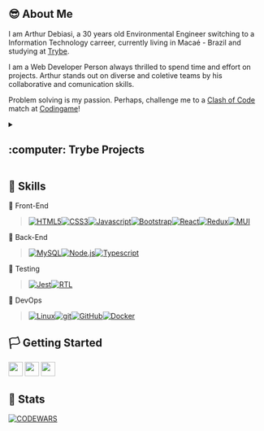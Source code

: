 <a name="readme-top"></a>

## :sunglasses: About Me
I am Arthur <a name="readme-top"></a>Debiasi, a 30 years old Environmental Engineer switching to a Information Technology carreer, currently living in Macaé - Brazil and studying at [Trybe](https://betrybe.com).

I am a Web Developer Person always thrilled to spend time and effort on projects. Arthur stands out on diverse and coletive teams by his collaborative and comunication skills. 

Problem solving is my passion. Perhaps, challenge me to a [Clash of Code](https://www.codingame.com/multiplayer/clashofcode) match at [Codingame](https://www.codingame.com/profile/12135ce6a608e7575c778549c2fc63251324715)!

<details>
 <summary><h2>:computer: Trybe Projects</h2></summary>
 
 
<details>
<summary><h3>:abc: Fundamentals</h3></summary>

### 📌 [Lessons Learned](https://github.com/arthur-debiasi/trybe-fundamentals-lessons-learned)
- A HTML/CSS page about lessons that we've learned on the first 3 blocks as Trybe.

### 📌 [Playground Functions](https://github.com/arthur-debiasi/trybe-fundamentals-playground-functions)
- 13 Problems solved with Javascript.

### 📌 [Color Guess](https://github.com/arthur-debiasi/trybe-fundamentals-color-guess)
- A color guess game built with Javascript, HTML and CSS. 

### 📌 [Todo List](https://github.com/arthur-debiasi/trybe-fundamentals-todo-list)
- A todo list page built with Javascript, HTML and CSS. 

### 📌 [Meme Generator](https://github.com/arthur-debiasi/trybe-fundamentals-meme-generator)
- A meme generator page built with Javascript, HTML and CSS. 

### 📌 [Pixels Art](https://github.com/arthur-debiasi/trybe-fundamentals-pixels-art)
- A pixels board painting page built with Javascript, HTML and CSS. 

### 📌 [Unit Tests](https://github.com/arthur-debiasi/trybe-fundamentals-unit-tests)
- A Project with Unit Tests requirements implementation. 

### 📌 [Zoo Functions](https://github.com/arthur-debiasi/trybe-fundamentals-zoo-functions)
- A zoo management system simulation to practice Javascript Higher Order Functions. 

</details>

<details>
<summary><h3>:abc: Front-end</h3></summary>

### 📌 [Shopping Cart]()
- :construction: ::construction_worker: :construction:

### 📌 [Solar System](https://github.com/arthur-debiasi/trybe-front-end-solar-system)
- React App about Planets and Missions built with Javascript and React. ([Page](https://solar-system-trybe.vercel.app/))

### 📌 [Tryunfo](https://github.com/arthur-debiasi/trybe-front-end-tryunfo)
- A Top Trumps like game app built with Javascript and React.

### 📌 [TrybeTunes](https://github.com/arthur-debiasi/trybe-front-end-trybetunes)
- Music streaming application made with React, using component lifecycle methods and React Router.

### 📌 [FrontEnd Online Store](https://github.com/arthur-debiasi/trybe-front-end-frontend-online-store)
- :construction: ::construction_worker: :construction:

### 📌 [React Testint Library](https://github.com/arthur-debiasi/trybe-front-end-react-testing-library)
- :construction: ::construction_worker: :construction:

### 📌 [Trybe Wallet](https://github.com/arthur-debiasi/trybe-front-end-trybewallet)
- A wallet for personal expenses management built with Javascript, React and React Redux.

### 📌 [Trivia React Redux](https://github.com/arthur-debiasi/trybe-front-end-trivia-react-redux)
- Trivia game app developed with React and React Redux ([Page](https://trybe-project-trivia-react-redux.vercel.app/))

### 📌 [StarWars Planets Search](https://github.com/arthur-debiasi/trybe-front-end-starwars-planet-search)
- :construction: ::construction_worker: :construction:

### 📌 [Recipes App](https://github.com/arthur-debiasi/trybe-front-end-recipes-app)
- React App for drinks and meals recipes built wit Javascript and React, using React Hooks and Context API. ([page](https://recipes-app-debiasi.vercel.app/))

</details>

<details>
<summary><h3>:abc: Back-end</h3></summary>

### 📌 [Docker Todo List](https://github.com/arthur-debiasi/trybe-back-end-docker-todo-list)
- :construction: ::construction_worker: :construction:

### 📌 [All for One](https://github.com/arthur-debiasi/trybe-back-end-all-for-one)
- :construction: ::construction_worker: :construction:

### 📌 [One for All](https://github.com/arthur-debiasi/trybe-back-end-one-for-all)
- :construction: ::construction_worker: :construction:

### 📌 [Talker Manager](https://github.com/arthur-debiasi/trybe-back-end-talker-manager)
- :construction: ::construction_worker: :construction:

### 📌 [Store Manager](https://github.com/arthur-debiasi/trybe-back-end-store-manager)
- :construction: ::construction_worker: :construction:

### 📌 [Blogs API](https://github.com/arthur-debiasi/trybe-back-end-blogs-api)
- :construction: ::construction_worker: :construction:

### 📌 [Trybesmith](https://github.com/arthur-debiasi/trybe-back-end-trybesmith)
- :construction: ::construction_worker: :construction:

### 📌 [Trybers and Dragons](https://github.com/arthur-debiasi/trybe-back-end-trybers-and-dragons)
- :construction: ::construction_worker: :construction:

### 📌 [Trybe Futebol Clube](https://github.com/arthur-debiasi/trybe-back-end-trybe-futebol-clube)
- :construction: ::construction_worker: :construction:

</details>

<details>
<summary><h3>:bc: Computer Science</h3></summary>
:construction: ::construction_worker: :construction:
</details>
 
</details>

## 🔨 Skills

📍 Front-End

> [![HTML5][HTML5]][HTML5-url][![CSS3][CSS3]][CSS3-url][![Javascript][Javascript]][Javascript-url][![Bootstrap][Bootstrap.com]][Bootstrap-url][![React][React.js]][React-url][![Redux][React-Redux.js]][React-Redux-url][![MUI][MUI]][MUI-url]

📍 Back-End
> [![MySQL][MySQL]][MySQL-url][![Node.js][Node.js]][Node.js-url][![Typescript][Typescript]][Typescript-url]

📍 Testing

 > [![Jest][Jest]][Jest-url][![RTL][RTL]][RTL-url]

📍 DevOps

 >[![Linux][Linux]][Linux-url][![git][git]][git-url][![GitHub][GitHub]][GitHub-url][![Docker][Docker]][Docker-url]

## 🏳️ Getting Started

<div align="left" style="display: inline_block">
  <a href="https://arthur-debiasi.github.io" target="_blank"><img height="28rem" src="https://img.shields.io/badge/my_portfolio-3fc337?style=for-the-badge" target="_blank"></a> 
  <a href="https://www.linkedin.com/in/arthur-debiasi" target="_blank"><img height="28rem" src="https://img.shields.io/badge/LinkedIn-0077B5?style=for-the-badge&logo=linkedin&logoColor=white"></a> 
  <a href = "mailto:arthurdebiasi@hotmail.com"><img height="28rem" src="https://img.shields.io/badge/outlook-0078D4?style=for-the-badge&logo=microsoftoutlook&logoColor=white" target="_blank"></a>
</div>

## 🔼 Stats

[![CODEWARS][CODEWARS]][CODEWARS-url]


<!-- CODE WARS -->
[CODEWARS]: https://www.codewars.com/users/arthurdebiasi/badges/large
[CODEWARS-url]: https://www.codewars.com/users/arthurdebiasi/
 
<!-- FRONT END -->
[HTML5]: https://img.shields.io/badge/html5-E34F26?style=for-the-badge&logo=html5&logoColor=white
[HTML5-URL]: https://developer.mozilla.org/en-US/docs/Glossary/HTML5
[CSS3]: https://img.shields.io/badge/css_3-1572B6?style=for-the-badge&logo=css3&logoColor=white
[CSS3-url]: https://developer.mozilla.org/pt-BR/docs/Web/CSS
[Javascript]: https://img.shields.io/badge/javascript-F7DF1E?style=for-the-badge&logo=javascript&logoColor=white
[Javascript-url]: https://developer.mozilla.org/pt-BR/docs/Web/JavaScript
[Bootstrap.com]: https://img.shields.io/badge/Bootstrap-563D7C?style=for-the-badge&logo=bootstrap&logoColor=white
[Bootstrap-url]: https://getbootstrap.com
[MUI]: https://img.shields.io/badge/material_ui-007FFF?style=for-the-badge&logo=mui&logoColor=white
[MUI-url]: https://img.shields.io/badge/material_ui-007FFF?style=for-the-badge&logo=mui&logoColor=white
[React.js]: https://img.shields.io/badge/React-20232A?style=for-the-badge&logo=react&logoColor=61DAFB
[React-url]: https://reactjs.org/
[React-Redux.js]: https://img.shields.io/badge/react_redux-764ABC?style=for-the-badge&logo=redux&logoColor=white
[React-Redux-url]: https://react-redux.js.org/

<!-- BACK-END -->
[MySQL]: https://img.shields.io/badge/mysql-4479A1?style=for-the-badge&logo=mysql&logoColor=white
[MySQL-url]: https://dev.mysql.com/doc/
[Node.js]: https://img.shields.io/badge/node.js-339933?style=for-the-badge&logo=node.js&logoColor=white
[Node.js-url]: https://nodejs.org/
[Typescript]: https://img.shields.io/badge/typescript-3178C6?style=for-the-badge&logo=typescript&logoColor=white
[Typescript-url]: https://www.typescriptlang.org/
[Typescript-url]: https://www.typescriptlang.org/
[Docker]: https://img.shields.io/badge/docker-2496ED?style=for-the-badge&logo=docker&logoColor=white
[Docker-url]: https://www.docker.com/

<!-- TESTING -->
[Jest]: https://img.shields.io/badge/jest-C21325?style=for-the-badge&logo=jest&logoColor=white
[Jest-url]: https://jestjs.io/
[RTL]: https://img.shields.io/badge/testing_library-E33332?style=for-the-badge&logo=testing-library&logoColor=white
[RTL-url]: https://testing-library.com/

<!-- DEV OPS -->
[Linux]: https://img.shields.io/badge/linux-FCC624?style=for-the-badge&logo=linux&logoColor=white
[Linux-url]: https://www.linux.org/
[git]: https://img.shields.io/badge/git-F05032?style=for-the-badge&logo=git&logoColor=white
[git-url]: https://git-scm.com/doc
[GitHub]: https://img.shields.io/badge/git_hub-181717?style=for-the-badge&logo=github&logoColor=white
[GitHub-url]: https://github.com/

